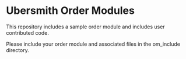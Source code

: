 Ubersmith Order Modules
=========================

This repository includes a sample order module and includes user contributed code.

Please include your order module and associated files in the om_include directory.
